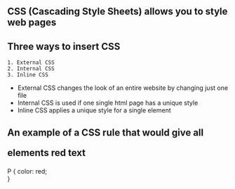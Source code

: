 ## CSS (Cascading Style Sheets) allows you to style web pages

## Three ways to insert CSS

    1. External CSS
    2. Internal CSS
    3. Inline CSS

- External CSS changes the look of an entire website by changing just one file
- Internal CSS is used if one single html page has a unique style
- Inline CSS applies a unique style for a single element

## An example of a CSS rule that would give all <p> elements red text

P {
color: red;  
}
